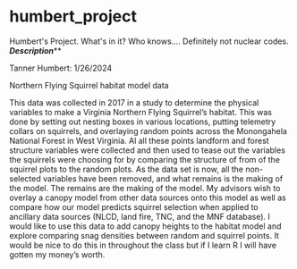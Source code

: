 # humbert_project
Humbert's Project. What's in it? Who knows.... Definitely not nuclear codes.
  *******Description*********



  Tanner Humbert: 1/26/2024

  Northern Flying Squirrel habitat model data
  
  This data was collected in 2017 in a study to determine the physical variables to make a Virginia Northern Flying Squirrel’s habitat. This was done by setting out nesting boxes in various locations, putting telemetry collars on squirrels, and overlaying random points across the Monongahela National Forest in West Virginia. Al all these points landform and forest structure variables were collected and then used to tease out the variables the squirrels were choosing for by comparing the structure of from of the squirrel plots to the random plots. As the data set is now, all the non-selected variables have been removed, and what remains is the making of the model. The remains are the making of the model. My advisors wish to overlay a canopy model from other data sources onto this model as well as compare how our model predicts squirrel selection when applied to ancillary data sources (NLCD, land fire, TNC, and the MNF database). I would like to use this data to add canopy heights to the habitat model and explore comparing snag densities between random and squirrel points.  It would be nice to do this in throughout the class but if I learn R I will have gotten my money’s worth.
